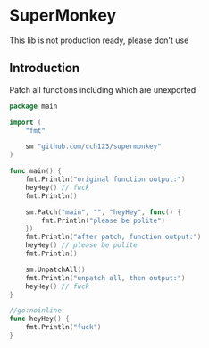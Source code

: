 # SuperMonkey

This lib is not production ready, please don't use

## Introduction

Patch all functions including which are unexported

```go
package main

import (
	"fmt"

	sm "github.com/cch123/supermonkey"
)

func main() {
	fmt.Println("original function output:")
	heyHey() // fuck
	fmt.Println()

	sm.Patch("main", "", "heyHey", func() {
		fmt.Println("please be polite")
	})
	fmt.Println("after patch, function output:")
	heyHey() // please be polite
	fmt.Println()

	sm.UnpatchAll()
	fmt.Println("unpatch all, then output:")
	heyHey() // fuck
}

//go:noinline
func heyHey() {
	fmt.Println("fuck")
}
```